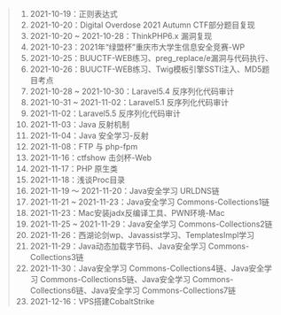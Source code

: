 > 1. 2021-10-19：正则表达式
> 2. 2021-10-20：Digital Overdose 2021 Autumn CTF部分题目复现
> 3. 2021-10-20 ~ 2021-10-28：ThinkPHP6.x 漏洞复现
> 4. 2021-10-23：2021年“绿盟杯”重庆市大学生信息安全竞赛-WP
> 5. 2021-10-25：BUUCTF-WEB练习、preg_replace/e漏洞与代码执行、
> 6. 2021-10-26：BUUCTF-WEB练习、Twig模板引擎SSTI注入、MD5题目考点
> 7. 2021-10-28 ~ 2021-10-30：Laravel5.4 反序列化代码审计
> 8. 2021-10-31 ~ 2021-11-02：Laravel5.1 反序列化代码审计
> 9. 2021-11-02：Laravel5.5 反序列化代码审计
> 10. 2021-11-03：Java 反射机制
> 11. 2021-11-04：Java 安全学习-反射
> 12. 2021-11-08：FTP 与 php-fpm
> 13. 2021-11-16：ctfshow 击剑杯-Web
> 14. 2021-11-17：PHP 原生类
> 15. 2021-11-18：浅谈Proc目录
> 16. 2021-11-19 ～ 2021-11-20：Java安全学习 URLDNS链
> 17. 2021-11-21 ~ 2021-11-23：Java安全学习 Commons-Collections1链
> 18. 2021-11-23：Mac安装jadx反编译工具、PWN环境-Mac
> 19. 2021-11-25 ~ 2021-11-29：Java安全学习 Commons-Collections2链
> 20. 2021-11-26：西湖论剑wp、Javassist学习、TemplatesImpl学习
> 21. 2021-11-29：Java动态加载字节码、Java安全学习 Commons-Collections3链
> 22. 2021-11-30：Java安全学习 Commons-Collections4链、Java安全学习 Commons-Collections5链、Java安全学习 Commons-Collections6链、Java安全学习 Commons-Collections7链
> 23. 2021-12-16：VPS搭建CobaltStrike